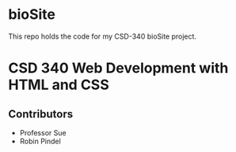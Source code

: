 # bioSite
This repo holds the code for my CSD-340 bioSite project.

# CSD 340 Web Development with HTML and CSS
## Contributors
  * Professor Sue
  * Robin Pindel

